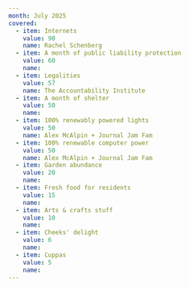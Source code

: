 ```yaml
---
month: July 2025
covered:
  - item: Internets
    value: 90
    name: Rachel Schenberg
  - item: A month of public liability protection
    value: 60
    name: 
  - item: Legalities
    value: 57
    name: The Accountability Institute
  - item: A month of shelter
    value: 50
    name: 
  - item: 100% renewably powered lights
    value: 50
    name: Alex McAlpin + Journal Jam Fam
  - item: 100% renewable computer power
    value: 50
    name: Alex McAlpin + Journal Jam Fam
  - item: Garden abundance
    value: 20
    name: 
  - item: Fresh food for residents
    value: 15
    name: 
  - item: Arts & crafts stuff
    value: 10
    name:
  - item: Cheeks' delight
    value: 6
    name: 
  - item: Cuppas
    value: 5
    name: 
---
```

